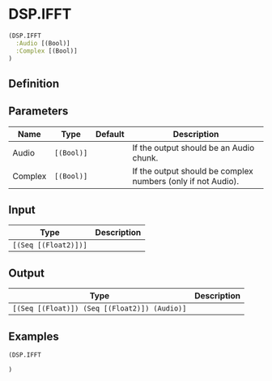 # DSP.IFFT

```clojure
(DSP.IFFT
  :Audio [(Bool)]
  :Complex [(Bool)]
)
```

## Definition


## Parameters
| Name | Type | Default | Description |
|------|------|---------|-------------|
| Audio | `[(Bool)]` |  | If the output should be an Audio chunk. |
| Complex | `[(Bool)]` |  | If the output should be complex numbers (only if not Audio). |


## Input
| Type | Description |
|------|-------------|
| `[(Seq [(Float2)])]` |  |


## Output
| Type | Description |
|------|-------------|
| `[(Seq [(Float)]) (Seq [(Float2)]) (Audio)]` |  |


## Examples

```clojure
(DSP.IFFT

)
```
